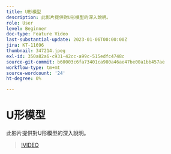 ```yaml
---
title: U形模型
description: 此影片提供對U形模型的深入說明。
role: User
level: Beginner
doc-type: Feature Video
last-substantial-update: 2023-01-06T00:00:00Z
jira: KT-11696
thumbnail: 347214.jpeg
exl-id: 350a82a6-c931-42cc-a99c-515edfc4748c
source-git-commit: b60003c6fa73401ca980a46ae47be00a1bb457ae
workflow-type: tm+mt
source-wordcount: '24'
ht-degree: 0%

---
```


# U形模型

此影片提供對U形模型的深入說明。

>[!VIDEO](https://video.tv.adobe.com/v/347214/?quality=12&learn=on)
